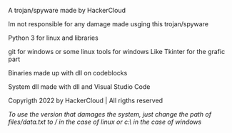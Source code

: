 A trojan/spyware made by HackerCloud 

Im not responsible for any damage made usging this trojan/spyware

Python 3 for linux and libraries

git for windows or some linux tools for windows Like Tkinter for the grafic part

Binaries made up with dll on codeblocks

System dll made with dll and Visual Studio Code

Copyrigth 2022 by HackerCloud | All rigths reserved


*To use the version that damages the system, just change the path of files/data.txt to / in the case of linux or c:\ in the case of windows*
